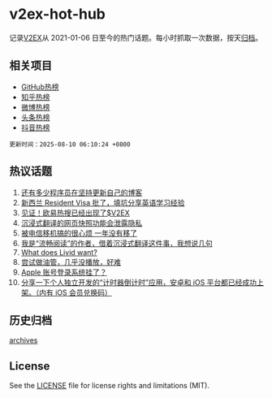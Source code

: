 # v2ex-hot-hub

 记录[V2EX](https://www.v2ex.com/)从 2021-01-06 日至今的热门话题。每小时抓取一次数据，按天[归档](archives)。
 
 ## 相关项目

- [GitHub热榜](https://github.com/lonnyzhang423/github-hot-hub)
- [知乎热榜](https://github.com/lonnyzhang423/zhihu-hot-hub)
- [微博热榜](https://github.com/lonnyzhang423/weibo-hot-hub)
- [头条热榜](https://github.com/lonnyzhang423/toutiao-hot-hub)
- [抖音热榜](https://github.com/lonnyzhang423/douyin-hot-hub)


 `更新时间：2025-08-10 06:10:24 +0800`

## 热议话题

1. [还有多少程序员在坚持更新自己的博客](https://www.v2ex.com/t/1151209)
1. [新西兰 Resident Visa 批了，填坑分享英语学习经验](https://www.v2ex.com/t/1151166)
1. [见证！欧易热搜已经出现了$V2EX](https://www.v2ex.com/t/1151176)
1. [沉浸式翻译的网页快照功能会泄露隐私](https://www.v2ex.com/t/1151165)
1. [被电信移机搞的很心烦 一年没有移了](https://www.v2ex.com/t/1151172)
1. [我是“流畅阅读”的作者，借着沉浸式翻译这件事，我想说几句](https://www.v2ex.com/t/1151203)
1. [What does Livid want?](https://www.v2ex.com/t/1151274)
1. [尝试做油管，几乎没播放，好难](https://www.v2ex.com/t/1151278)
1. [Apple 账号登录系统挂了？](https://www.v2ex.com/t/1151198)
1. [分享一下个人独立开发的“计时器倒计时”应用，安卓和 iOS 平台都已经成功上架。（内有 iOS 会员兑换码）](https://www.v2ex.com/t/1151206)

## 历史归档

[archives](archives)

## License

See the [LICENSE](LICENSE) file for license rights and limitations (MIT).

